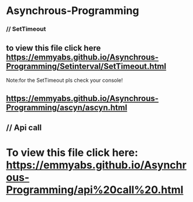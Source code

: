 # Asynchrous-Programming 
### // SetTimeout
## to view this file click here  https://emmyabs.github.io/Asynchrous-Programming/Setinterval/SetTimeout.html
  
  Note:for the SetTimeout pls check your console!
  
## https://emmyabs.github.io/Asynchrous-Programming/ascyn/ascyn.html
  

## // Api call
# To view this file click here: https://emmyabs.github.io/Asynchrous-Programming/api%20call%20.html

